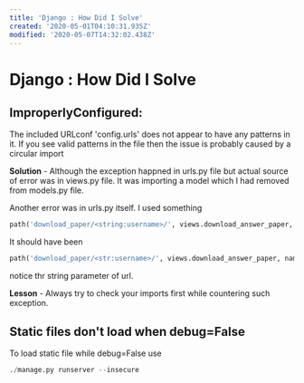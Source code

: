 ```yaml
---
title: 'Django : How Did I Solve'
created: '2020-05-01T04:10:31.935Z'
modified: '2020-05-07T14:32:02.438Z'
---
```


# Django : How Did I Solve

## ImproperlyConfigured: 

The included URLconf 'config.urls' does not appear to have any patterns in it. If you see valid patterns in the file then the issue is probably caused by a circular import

**Solution** - Although the exception happned in urls.py file but actual source of error was in views.py file. It was importing a model which I had removed from models.py file.

Another error was in urls.py itself.
I used something  
```python
path('download_paper/<string:username>/', views.download_answer_paper, name='paper save'),`
```
It should have been
```python
path('download_paper/<str:username>/', views.download_answer_paper, name='paper save'),`
```
notice thr string parameter of url.



**Lesson** - Always try to check your imports first while countering such exception.


## Static files don't load when debug=False

To load static file while debug=False use

```python
./manage.py runserver --insecure
```


